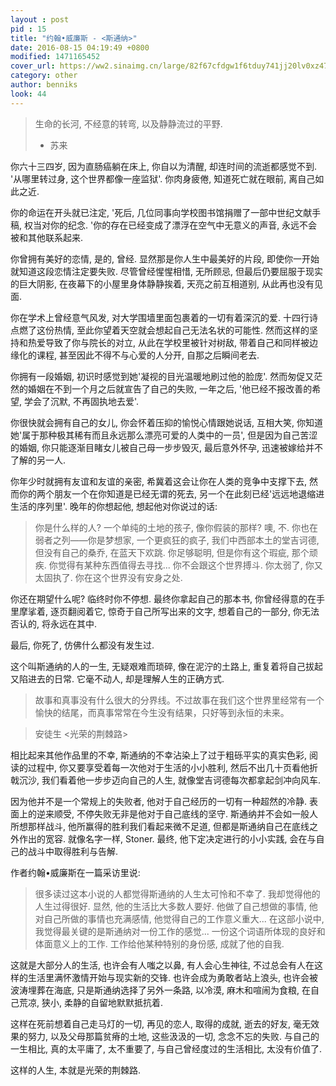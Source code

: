```yaml
---
layout : post
pid : 15
title: "约翰•威廉斯 - <斯通纳>"
date: 2016-08-15 04:19:49 +0800
modified: 1471165452
cover_url: https://ww2.sinaimg.cn/large/82f67cfdgw1f6tduy741jj20lv0xz47j
category: other
author: benniks
look: 44
---
```

> 生命的长河, 不经意的转弯, 以及静静流过的平野.  
> - 苏来

你六十三四岁, 因为直肠癌躺在床上, 你自以为清醒, 却连时间的流逝都感觉不到. '从哪里转过身, 这个世界都像一座监狱'. 你肉身疲倦, 知道死亡就在眼前, 离自己如此之近. 

你的命运在开头就已注定, '死后, 几位同事向学校图书馆捐赠了一部中世纪文献手稿, 权当对你的纪念. '你的存在已经变成了漂浮在空气中无意义的声音, 永远不会被和其他联系起来. 

你曾拥有美好的恋情, 是的, 曾经. 显然那是你人生中最美好的片段, 即使你一开始就知道这段恋情注定要失败. 尽管曾经惺惺相惜, 无所顾忌, 但最后仍要屈服于现实的巨大阴影, 在夜幕下的小屋里身体静静挨着, 天亮之前互相道别, 从此再也没有见面. 

你在学术上曾经意气风发, 对大学围墙里面包裹着的一切有着深沉的爱. 十四行诗点燃了这份热情, 至此你望着天空就会想起自己无法名状的可能性. 然而这样的坚持和热爱导致了你与院长的对立, 从此在学校里被针对树敌, 带着自己和同样被边缘化的课程, 甚至因此不得不与心爱的人分开, 自那之后瞬间老去. 

你拥有一段婚姻, 初识时感觉到她'凝视的目光温暖地刷过他的脸庞'. 然而匆促又茫然的婚姻在不到一个月之后就宣告了自己的失败, 一年之后, '他已经不报改善的希望, 学会了沉默, 不再固执地去爱'. 

你很快就会拥有自己的女儿, 你会怀着压抑的愉悦心情跟她说话, 互相大笑, 你知道她'属于那种极其稀有而且永远那么漂亮可爱的人类中的一员', 但是因为自己苦涩的婚姻, 你只能逐渐目睹女儿被自己母一步步毁灭, 最后意外怀孕, 迅速被嫁给并不了解的另一人. 

你年少时就拥有友谊和友谊的亲密, 希冀着这会让你在人类的竞争中支撑下去, 然而你的两个朋友一个在你知道是已经无谓的死去, 另一个在此刻已经'远远地退缩进生活的序列里'. 晚年的你想起他, 想起他对你说过的话: 

> 你是什么样的人? 一个单纯的土地的孩子, 像你假装的那样? 噢, 不. 你也在弱者之列——你是梦想家, 一个更疯狂的疯子, 我们中西部本土的堂吉诃德, 但没有自己的桑乔, 在蓝天下欢跳. 你足够聪明, 但是你有这个瑕疵, 那个顽疾. 你觉得有某种东西值得去寻找... 你不会跟这个世界搏斗. 你太弱了, 你又太固执了. 你在这个世界没有安身之处. 

你还在期望什么呢? 
临终时你不停想. 
最终你拿起自己的那本书, 你曾经得意的在手里摩挲着, 逐页翻阅着它, 惊奇于自己所写出来的文字, 想着自己的一部分, 你无法否认的, 将永远在其中. 

最后, 你死了, 仿佛什么都没有发生过. 

这个叫斯通纳的人的一生, 无疑艰难而琐碎, 像在泥泞的土路上, 重复着将自己拔起又陷进去的日常. 它毫不动人, 却是理解人生的正确方式. 

> 故事和真事没有什么很大的分界线。不过故事在我们这个世界里经常有一个愉快的结尾，而真事常常在今生没有结果，只好等到永恒的未来。 

> 安徒生 <光荣的荆棘路>

相比起来其他作品里的不幸, 斯通纳的不幸沾染上了过于粗砾平实的真实色彩, 阅读的过程中, 你又要享受着每一次他对于生活的小小胜利, 然后不出几十页看他折戟沉沙, 我们看着他一步步迈向自己的人生, 就像堂吉诃德每次都拿起剑冲向风车. 

因为他并不是一个常规上的失败者, 他对于自己经历的一切有一种超然的冷静. 表面上的逆来顺受, 不停失败无非是他对于自己底线的坚守. 斯通纳并不会如一般人所想那样战斗, 他所赢得的胜利我们看起来微不足道, 但都是斯通纳自己在底线之外作出的宽容. 就像名字一样, Stoner. 最终, 他下定决定进行的小小实践, 会在与自己的战斗中取得胜利与告解. 

作者约翰•威廉斯在一篇采访里说: 
> 很多读过这本小说的人都觉得斯通纳的人生太可怜和不幸了. 我却觉得他的人生过得很好. 显然, 他的生活比大多数人要好. 他做了自己想做的事情, 他对自己所做的事情也充满感情, 他觉得自己的工作意义重大... 在这部小说中, 我觉得最关键的是斯通纳对一份工作的感觉... 一份这个词语所体现的良好和体面意义上的工作. 工作给他某种特别的身份感, 成就了他的自我. 

这就是大部分人的生活, 也许会有人嗤之以鼻, 有人会心生神往, 不过总会有人在这样的生活里满怀激情开始与现实新的交锋. 也许会成为勇敢者站上浪头, 也许会被波涛埋葬在海底, 只是斯通纳选择了另外一条路, 以冷漠, 麻木和喧闹为食粮, 在自己荒凉, 狭小, 柔静的自留地默默抵抗着. 

这样在死前想着自己走马灯的一切, 再见的恋人, 取得的成就, 逝去的好友, 毫无效果的努力, 以及父母那篇贫瘠的土地, 这些汲汲的一切, 念念不忘的失败. 与自己的一生相比, 真的太平庸了, 太不重要了, 与自己曾经度过的生活相比, 太没有价值了. 

这样的人生, 本就是光荣的荆棘路. 
